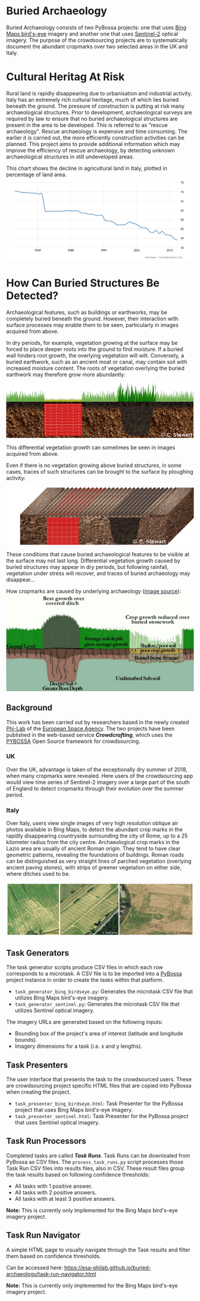 # Buried Archaeology
Buried Archaeology consists of two PyBossa projects: one that uses [Bing Maps bird's-eye](https://www.bing.com/api/maps/sdkrelease/mapcontrol/isdk/birdseyev2) imagery and another one that uses [Sentinel-2](https://sentinel.esa.int/web/sentinel/missions/sentinel-2) optical imagery. The purpose of the crowdsourcing projects are to systematically document the abundant cropmarks over two selected areas in the UK and Italy.

# Cultural Heritag At Risk
Rural land is rapidly disappearing due to urbanisation and industrial activity. Italy has an extremely rich cultural heritage, much of which lies buried beneath the ground. The pressure of construction is putting at risk many archaeological structures. Prior to development, archaeological surveys are required by law to ensure that no buried archaeological structures are present in the area to be developed. This is referred to as "rescue archaeology". Rescue archaeology is expensive and time consuming. The earlier it is carried out, the more efficiently construction activities can be planned. This project aims to provide additional information which may improve the efficiency of rescue archaeology, by detecting unknown archaeological structures in still undeveloped areas.

This chart shows the decline in agricultural land in Italy, plotted in percentage of land area.
![Decline in agricultural land in Italy](https://raw.githubusercontent.com/chrisstewartesa/ArchaeologyRome/master/italy-agricultural-land-percent-of-land-area-wb-data.png)

# How Can Buried Structures Be Detected?
Archaeological features, such as buildings or earthworks, may be completely buried beneath the ground. However, their interaction with surface processes may enable them to be seen, particularly in images acquired from above.

In dry periods, for example, vegetation growing at the surface may be forced to place deeper roots into the ground to find moisture. If a buried wall hinders root growth, the overlying vegetation will wilt. Conversely, a buried earthwork, such as an ancient moat or canal, may contain soil with increased moisture content. The roots of vegetation overlying the buried earthwork may therefore grow more abundantly:

![Residues](https://raw.githubusercontent.com/ESA-PhiLab/buried-archaeology/master/img/residues-chris-stewart-01.png)

This differential vegetation growth can sometimes be seen in images acquired from above.

Even if there is no vegetation growing above buried structures, in some cases, traces of such structures can be brought to the surface by ploughing activity:

![Residues](https://raw.githubusercontent.com/ESA-PhiLab/buried-archaeology/master/img/residues-chris-stewart-02.png)

These conditions that cause buried archaeological features to be visible at the surface may not last long. Differential vegetation growth caused by buried structures may appear in dry periods, but following rainfall, vegetation under stress will recover, and traces of buried archaeology may disappear...

How cropmarks are caused by underlying archaeology ([image source](https://www.slideshare.net/fruittingles2605/archaeological-survey-techniques)):
![How Cropmarks are Caused by Underlying Archaelogy](https://raw.githubusercontent.com/ESA-PhiLab/buried-archaeology/master/img/how-cropmarks-are-caused-by-underlying-archaeology.png)

## Background
This work has been carried out by researchers based in the newly created [Phi-Lab](http://blogs.esa.int/philab/) of the [European Space Agency](https://www.esa.int/ESA). The two projects have been published in the web-based service ***Crowdcrafting***, which uses the [PYBOSSA](https://pybossa.com/) Open Source framework for crowdsourcing.

### UK
Over the UK, advantage is taken of the exceptionally dry summer of 2018, when many cropmarks were revealed. Here users of the crowdsourcing app would view time series of Sentinel-2 imagery over a large part of the south of England to detect cropmarks through their evolution over the summer period.

### Italy
Over Italy, users view single images of very high resolution oblique air photos available in Bing Maps, to detect the abundant crop marks in the rapidly disappearing countryside surrounding the city of Rome, up to a 25 kilometer radius from the city centre. Archaeological crop marks in the Lazio area are usually of ancient Roman origin. They tend to have clear geometric patterns, revealing the foundations of buildings. Roman roads can be distinguished as very straight lines of parched vegetation (overlying ancient paving stones), with strips of greener vegetation on either side, where ditches used to be.

![Buried Archaeology - Lazio Example](https://raw.githubusercontent.com/ESA-PhiLab/buried-archaeology/master/img/buried-archaeology-all-lazio-examples.png)

## Task Generators
The task generator scripts produce CSV files in which each row corresponds to a microtask. A CSV file is to be imported into a [PyBossa](https://pybossa.com/) project instance in order to create the tasks within that platform.

- `task_generator_bing_birdseye.py`: Generates the microtask CSV file that utilizes Bing Maps bird's-eye imagery. 
- `task_generator_sentinel.py`: Generates the microtask CSV file that utilizes Sentinel optical imagery.

The imagery URLs are generated based on the following inputs:
- Bounding box of the project's area of interest (latitude and longitude bounds).
- Imagery dimensions for a task (i.e. x and y lengths).

## Task Presenters
The user interface that presents the task to the crowdsourced users. These are crowdsourcing project specific HTML files that are copied into PyBossa when creating the project.

- `task_presenter_bing_birdseye.html`: Task Presenter for the PyBossa project that uses Bing Maps bird's-eye imagery. 
- `task_presenter_sentinel.html`: Task Presenter for the PyBossa project that uses Sentinel optical imagery. 

## Task Run Processors
Completed tasks are called ***Task Runs***. Task Runs can be downloaled from PyBossa as CSV files. The `process_task_runs.py` script processes those Task Run CSV files into results files, also in CSV. These result files group the task results based on following confidence thresholds:
- All tasks with 1 positive answer.
- All tasks with 2 positive answers.
- All tasks with at least 3 positive answers.

**Note:** This is currently only implemented for the Bing Maps bird's-eye imagery project.

## Task Run Navigator
A simple HTML page to visually navigate through the Task results and filter them based on confidence thresholds.

Can be accessed here:
https://esa-philab.github.io/buried-archaeology/task-run-navigator.html

**Note:** This is currently only implemented for the Bing Maps bird's-eye imagery project.

